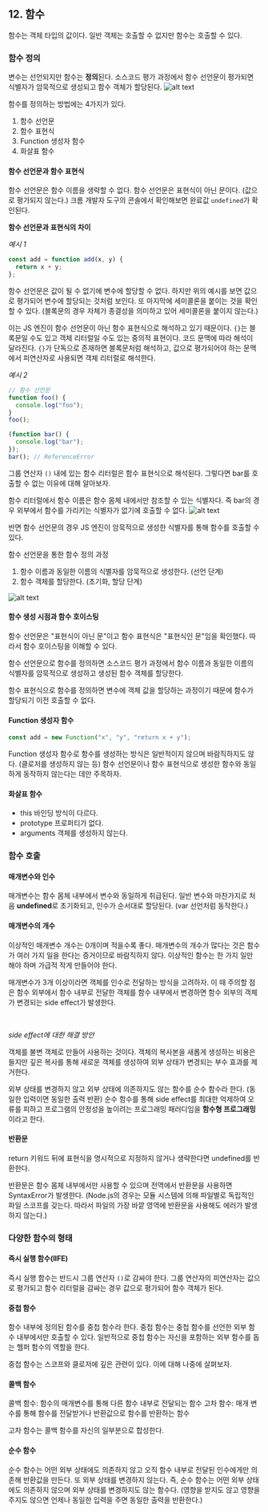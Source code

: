 ## 12. 함수

함수는 객체 타입의 값이다.
일반 객체는 호출할 수 없지만 함수는 호출할 수 있다.

### 함수 정의

변수는 선언되지만 함수는 **정의**된다.
소스코드 평가 과정에서 함수 선언문이 평가되면 식별자가 암묵적으로 생성되고 함수 객체가 할당된다.
![alt text](/Day%2001/image-4.png)

함수를 정의하는 방법에는 4가지가 있다.

1. 함수 선언문
2. 함수 표현식
3. Function 생성자 함수
4. 화살표 함수

#### 함수 선언문과 함수 표현식

함수 선언문은 함수 이름을 생략할 수 없다.
함수 선언문은 표현식이 아닌 문이다. (값으로 평가되지 않는다.)
크롬 개발자 도구의 콘솔에서 확인해보면 완료값 `undefined`가 확인된다.

**함수 선언문과 표현식의 차이**

_예시 1_

```js
const add = function add(x, y) {
  return x + y;
};
```

함수 선언문은 값이 될 수 없기에 변수에 할당할 수 없다.
하지만 위의 예시를 보면 값으로 평가되어 변수에 할당되는 것처럼 보인다.
또 마지막에 세미콜론을 붙이는 것을 확인할 수 있다.
(블록문의 경우 자체가 종결성을 의미하고 있어 세미콜론을 붙이지 않는다.)

이는 JS 엔진이 함수 선언문이 아닌 함수 표현식으로 해석하고 있기 때문이다.
`{}`는 블록문일 수도 있고 객체 리터럴일 수도 있는 중의적 표현이다.
코드 문맥에 따라 해석이 달라진다.
`{}`가 단독으로 존재하면 블록문처럼 해석하고, 값으로 평가되어야 하는 문맥에서 피연산자로 사용되면 객체 리터럴로 해석한다.

_예시 2_

```js
// 함수 선언문
function foo() {
  console.log("foo");
}
foo();

(function bar() {
  console.log("bar");
});
bar(); // ReferenceError
```

그룹 연산자 `()` 내에 있는 함수 리터럴은 함수 표현식으로 해석된다.
그렇다면 bar를 호출할 수 없는 이유에 대해 알아보자.

함수 리터럴에서 함수 이름은 함수 몸체 내에서만 참조할 수 있는 식별자다.
즉 bar의 경우 외부에서 함수를 가리키는 식별자가 없기에 호출할 수 없다.
![alt text](image-1.png)

반면 함수 선언문의 경우 JS 엔진이 암묵적으로 생성한 식별자를 통해 함수를 호출할 수 있다.

함수 선언문을 통한 함수 정의 과정

1. 함수 이름과 동일한 이름의 식별자를 암묵적으로 생성한다. (선언 단계)
2. 함수 객체를 할당한다. (초기화, 할당 단계)

![alt text](image.png)

#### 함수 생성 시점과 함수 호이스팅

함수 선언문은 "표현식이 아닌 문"이고 함수 표현식은 "표현식인 문"임을 확인했다.
따라서 함수 호이스팅을 이해할 수 있다.

함수 선언문으로 함수를 정의하면 소스코드 평가 과정에서 함수 이름과 동일한 이름의 식별자를 암묵적으로 생성하고 생성된 함수 객체를 할당한다.

함수 표현식으로 함수를 정의하면 변수에 객체 값을 할당하는 과정이기 때문에 함수가 할당되기 이전 호출할 수 없다.

#### Function 생성자 함수

```js
const add = new Function("x", "y", "return x + y");
```

Function 생성자 함수로 함수를 생성하는 방식은 일반적이지 않으며 바람직하지도 않다. (클로저를 생성하지 않는 등)
함수 선언문이나 함수 표현식으로 생성한 함수와 동일하게 동작하지 않는다는 데만 주목하자.

#### 화살표 함수

- this 바인딩 방식이 다르다.
- prototype 프로퍼티가 없다.
- arguments 객체를 생성하지 않는다.

### 함수 호출

#### 매개변수와 인수

매개변수는 함수 몸체 내부에서 변수와 동일하게 취급된다.
일반 변수와 마찬가지로 처음 **undefined**로 초기화되고, 인수가 순서대로 할당된다. (var 선언처럼 동작한다.)

#### 매개변수의 개수

이상적인 매개변수 개수는 0개이며 적을수록 좋다.
매개변수의 개수가 많다는 것은 함수가 여러 가지 일을 한다는 증거이므로 바람직하지 않다.
이상적인 함수는 한 가지 일만 해야 하며 가급적 작게 만들어야 한다.

매개변수가 3개 이상이라면 객체를 인수로 전달하는 방식을 고려하자.
이 때 주의할 점은 함수 외부에서 함수 내부로 전달한 객체를 함수 내부에서 변경하면 함수 외부의 객체가 변경되는 side effect가 발생한다.

<br />

_side effect에 대한 해결 방안_

객체를 불변 객체로 만들어 사용하는 것이다.
객체의 복사본을 새롭게 생성하는 비용은 들지만 깊은 복사를 통해 새로운 객체를 생성하여 외부 상태가 변경되는 부수 효과를 제거한다.

외부 상태를 변경하지 않고 외부 상태에 의존하지도 않는 함수를 순수 함수라 한다. (동일한 입력이면 동일한 출력 반환)
순수 함수를 통해 side effect를 최대한 억제하여 오류를 피하고 프로그램의 안정성을 높이려는 프로그래밍 패러디임을 **함수형 프로그래밍**이라고 한다.

#### 반환문

return 키워드 뒤에 표현식을 명시적으로 지정하지 않거나 생략한다면 undefined를 반환한다.

반환문은 함수 몸체 내부에서만 사용할 수 있으며 전역에서 반환문을 사용하면 SyntaxError가 발생한다.
(Node.js의 경우는 모듈 시스템에 의해 파일별로 독립적인 파일 스코프를 갖는다. 따라서 파일의 가장 바깥 영역에 반환문을 사용해도 에러가 발생하지 않는다.)

### 다양한 함수의 형태

#### 즉시 실행 함수(IIFE)

즉시 실행 함수는 반드시 그룹 연산자 `()`로 감싸야 한다.
그룹 연산자의 피연산자는 값으로 평가되고 함수 리터럴을 감싸는 경우 값으로 평가되어 함수 객체가 된다.

#### 중첩 함수

함수 내부에 정의된 함수를 중첩 함수라 한다.
중첩 함수는 중첩 함수를 선언한 외부 함수 내부에서만 호출할 수 있다.
일반적으로 중첩 함수는 자신을 포함하는 외부 함수를 돕는 헬퍼 함수의 역할을 한다.

중첩 함수는 스코프와 클로저에 깊은 관련이 있다.
이에 대해 나중에 살펴보자.

#### 콜백 함수

콜백 함수: 함수의 매개변수를 통해 다른 함수 내부로 전달되는 함수
고차 함수: 매개 변수를 통해 함수를 전달받거나 반환값으로 함수를 반환하는 함수

고차 함수는 콜백 함수를 자신의 일부분으로 합성한다.

#### 순수 함수

순수 함수는 어떤 외부 상태에도 의존하지 않고 오직 함수 내부로 전달된 인수에게만 의존해 반환값을 만든다. 또 외부 상태를 변경하지 않는다.
즉, 순수 함수는 어떤 외부 상태에도 의존하지 않으며 외부 상태를 변경하지도 않는 함수다.
(영향을 받지도 않고 영향을 주지도 않으면 언제나 동일한 입력을 주면 동일한 출력을 반환한다.)
